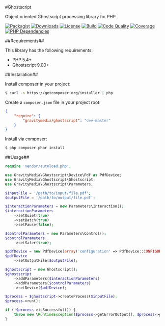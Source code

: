 #Ghostscript

Object oriented Ghostscript processing library for PHP

[![Packagist](https://img.shields.io/packagist/v/gravitymedia/ghostscript.svg)](https://packagist.org/packages/gravitymedia/ghostscript)
[![Downloads](https://img.shields.io/packagist/dt/gravitymedia/ghostscript.svg)](https://packagist.org/packages/gravitymedia/ghostscript)
[![License](https://img.shields.io/packagist/l/gravitymedia/ghostscript.svg)](https://packagist.org/packages/gravitymedia/ghostscript)
[![Build](https://img.shields.io/travis/GravityMedia/Ghostscript.svg)](https://travis-ci.org/GravityMedia/Ghostscript)
[![Code Quality](https://img.shields.io/scrutinizer/g/GravityMedia/Ghostscript.svg)](https://scrutinizer-ci.com/g/GravityMedia/Ghostscript/?branch=master)
[![Coverage](https://img.shields.io/scrutinizer/coverage/g/GravityMedia/Ghostscript.svg)](https://scrutinizer-ci.com/g/GravityMedia/Ghostscript/?branch=master)
[![PHP Dependencies](https://www.versioneye.com/user/projects/54a6c39d27b014005400004b/badge.svg)](https://www.versioneye.com/user/projects/54a6c39d27b014005400004b)

##Requirements##

This library has the following requirements:

 - PHP 5.4+
 - Ghostscript 9.00+

##Installation##

Install composer in your project:

```bash
$ curl -s https://getcomposer.org/installer | php
```

Create a `composer.json` file in your project root:

```json
{
    "require": {
        "gravitymedia/ghostscript": "dev-master"
    }
}
```

Install via composer:

```bash
$ php composer.phar install
```

##Usage##

```php
require 'vendor/autoload.php';

use GravityMedia\Ghostscript\Device\Pdf as PdfDevice;
use GravityMedia\Ghostscript\Ghostscript;
use GravityMedia\Ghostscript\Parameters;

$inputFile = '/path/to/input/file.pdf';
$outputFile = '/path/to/output/file.pdf';

$interactionParameters = new Parameters\Interaction();
$interactionParameters
    ->setQuiet(true)
    ->setBatch(true)
    ->setPause(false);

$controlParameters = new Parameters\Control();
$controlParameters
    ->setSafer(true);

$pdfDevice = new PdfDevice(array('configuration' => PdfDevice::CONFIGURATION_DEFAULT));
$pdfDevice
    ->setOutputFile($outputFile);

$ghostscript = new Ghostscript();
$ghostscript
    ->addParameters($interactionParameters)
    ->addParameters($controlParameters)
    ->setDevice($pdfDevice);

$process = $ghostscript->createProcess($inputFile);
$process->run();

if (!$process->isSuccessful()) {
    throw new \RuntimeException($process->getErrorOutput(), $process->getExitCode());
}
```
